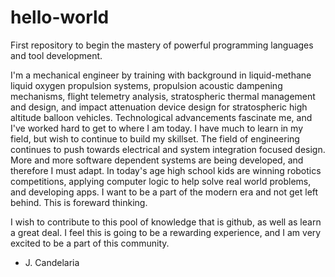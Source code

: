 # hello-world
First repository to begin the mastery of powerful programming languages and tool development.

I'm a mechanical engineer by training with background in liquid-methane liquid oxygen propulsion systems, propulsion acoustic dampening mechanisms, flight telemetry analysis, stratospheric thermal management and design, and impact attenuation device design for stratospheric high altitude balloon vehicles. Technological advancements fascinate me, and I've worked hard to get to where I am today. I have much to learn in my field, but wish to continue to build my skillset. The field of engineering continues to push towards electrical and system integration focused design. More and more software dependent systems are being developed, and therefore I must adapt. In today's age high school kids are winning robotics competitions, applying computer logic to help solve real world problems, and developing apps. I want to be a part of the modern era and not get left behind. This is foreward thinking. 

I wish to contribute to this pool of knowledge that is github, as well as learn a great deal. I feel this is going to be a rewarding experience, and I am very excited to be a part of this community.

- J. Candelaria
